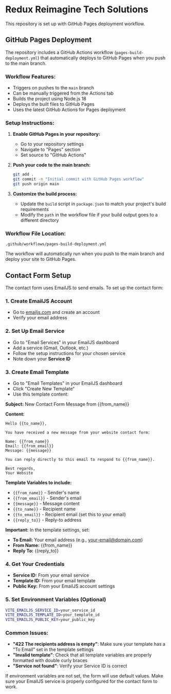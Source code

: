 # Redux Reimagine Tech Solutions

This repository is set up with GitHub Pages deployment workflow.

## GitHub Pages Deployment

The repository includes a GitHub Actions workflow (`pages-build-deployment.yml`) that automatically deploys to GitHub Pages when you push to the main branch.

### Workflow Features:
- Triggers on pushes to the `main` branch
- Can be manually triggered from the Actions tab
- Builds the project using Node.js 18
- Deploys the built files to GitHub Pages
- Uses the latest GitHub Actions for Pages deployment

### Setup Instructions:

1. **Enable GitHub Pages in your repository:**
   - Go to your repository settings
   - Navigate to "Pages" section
   - Set source to "GitHub Actions"

2. **Push your code to the main branch:**
   ```bash
   git add .
   git commit -m "Initial commit with GitHub Pages workflow"
   git push origin main
   ```

3. **Customize the build process:**
   - Update the `build` script in `package.json` to match your project's build requirements
   - Modify the `path` in the workflow file if your build output goes to a different directory

### Workflow File Location:
`.github/workflows/pages-build-deployment.yml`

The workflow will automatically run when you push to the main branch and deploy your site to GitHub Pages.

## Contact Form Setup

The contact form uses EmailJS to send emails. To set up the contact form:

### 1. Create EmailJS Account
- Go to [emailjs.com](https://www.emailjs.com/) and create an account
- Verify your email address

### 2. Set Up Email Service
- Go to "Email Services" in your EmailJS dashboard
- Add a service (Gmail, Outlook, etc.)
- Follow the setup instructions for your chosen service
- Note down your **Service ID**

### 3. Create Email Template
- Go to "Email Templates" in your EmailJS dashboard
- Click "Create New Template"
- Use this template content:

**Subject:** New Contact Form Message from {{from_name}}

**Content:**
```
Hello {{to_name}},

You have received a new message from your website contact form:

Name: {{from_name}}
Email: {{from_email}}
Message: {{message}}

You can reply directly to this email to respond to {{from_name}}.

Best regards,
Your Website
```

**Template Variables to include:**
- `{{from_name}}` - Sender's name
- `{{from_email}}` - Sender's email
- `{{message}}` - Message content
- `{{to_name}}` - Recipient name
- `{{to_email}}` - Recipient email (set this to your email)
- `{{reply_to}}` - Reply-to address

**Important:** In the template settings, set:
- **To Email:** Your email address (e.g., your-email@domain.com)
- **From Name:** {{from_name}}
- **Reply To:** {{reply_to}}

### 4. Get Your Credentials
- **Service ID:** From your email service
- **Template ID:** From your email template
- **Public Key:** From your EmailJS account settings

### 5. Set Environment Variables (Optional)
```bash
VITE_EMAILJS_SERVICE_ID=your_service_id
VITE_EMAILJS_TEMPLATE_ID=your_template_id
VITE_EMAILJS_PUBLIC_KEY=your_public_key
```

### Common Issues:
- **"422 The recipients address is empty"**: Make sure your template has a "To Email" set in the template settings
- **"Invalid template"**: Check that all template variables are properly formatted with double curly braces
- **"Service not found"**: Verify your Service ID is correct

If environment variables are not set, the form will use default values. Make sure your EmailJS service is properly configured for the contact form to work.
